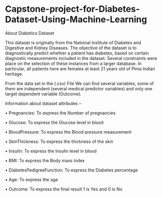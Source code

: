 # Capstone-project-for-Diabetes-Dataset-Using-Machine-Learning

About Diabetics Dataset

This dataset is originally from the National Institute of Diabetes and Digestive and Kidney
Diseases. The objective of the dataset is to diagnostically predict whether a patient has diabetes, based on certain diagnostic measurements included in the dataset. Several constraints were place on the selection of these instances from a larger database. In particular, all patients here are females at least 21 years old of Pima Indian heritage.

From the data set in the (.csv) File We can find several variables, some of them are independent (several medical predictor variables) and only one target dependent variable (Outcome).

Information about dataset attributes –

•	Pregnancies: To express the Number of pregnancies

•	Glucose: To express the Glucose level in blood

•	BloodPressure: To express the Blood pressure measurement

•	SkinThickness: To express the thickness of the skin

•	Insulin: To express the Insulin level in blood

•	BMI: To express the Body mass index

•	DiabetesPedigreeFunction: To express the Diabetes percentage

•	Age: To express the age

•	Outcome: To express the final result 1 is Yes and 0 is No

